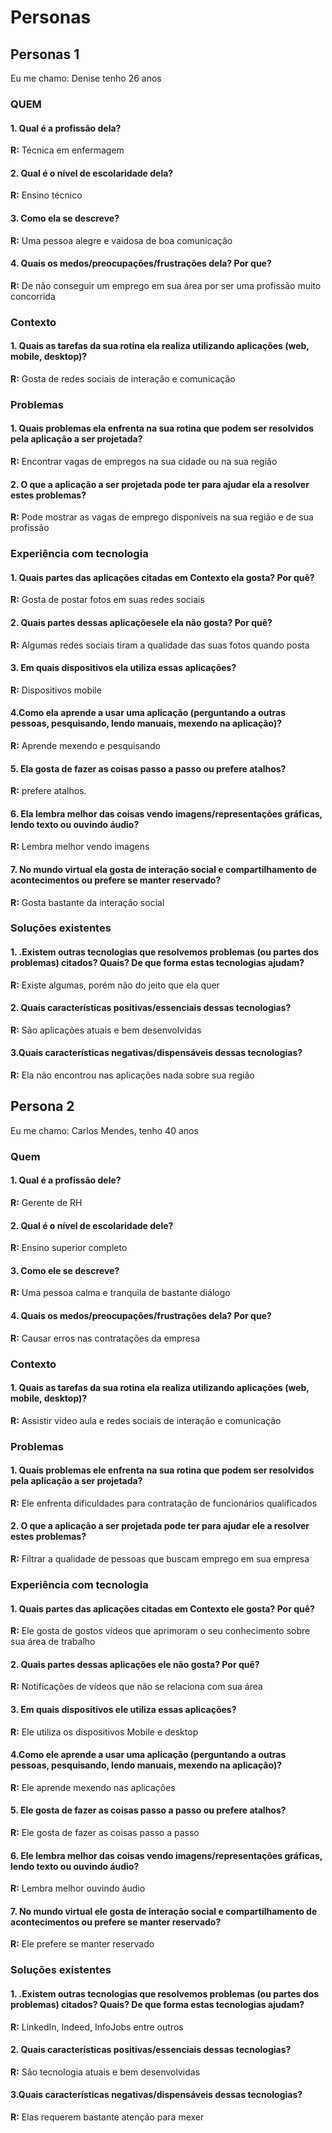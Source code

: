# Personas

## Personas 1
Eu me chamo: Denise tenho 26 anos
### QUEM
#### 1. Qual é a profissão dela?
**R:** Técnica em enfermagem
#### 2. Qual é o nível de escolaridade dela?
**R:** Ensino técnico 
#### 3. Como ela se descreve?
**R:** Uma pessoa alegre e vaidosa de boa comunicação 
#### 4. Quais os medos/preocupações/frustrações dela? Por que?
**R:** De não conseguir um emprego em sua área por ser uma profissão muito concorrida 

### Contexto 
#### 1. Quais as tarefas da sua rotina ela realiza utilizando aplicações (web, mobile, desktop)?
**R:** Gosta de redes sociais de interação e comunicação

### Problemas 
#### 1. Quais problemas ela enfrenta na sua rotina que podem ser resolvidos pela aplicação a ser projetada?
**R:** Encontrar vagas de empregos na sua cidade ou na sua região 
#### 2. O que a aplicação a ser projetada pode ter para ajudar ela a resolver estes problemas?
**R:** Pode mostrar as vagas de emprego disponíveis na sua região e de sua profissão 

### Experiência com tecnologia
#### 1. Quais partes das aplicações citadas em Contexto ela gosta? Por quê? 
**R:** Gosta de postar fotos em suas redes sociais
#### 2. Quais partes dessas aplicaçõesele ela não gosta? Por quê? 
**R:** Algumas redes sociais tiram a qualidade das suas fotos quando posta
#### 3. Em quais dispositivos ela utiliza essas aplicações?
**R:** Dispositivos mobile 
#### 4.Como ela aprende a usar uma aplicação (perguntando a outras pessoas, pesquisando, lendo manuais, mexendo na aplicação)?
**R:** Aprende mexendo e pesquisando 
#### 5. Ela gosta de fazer as coisas passo a passo ou prefere atalhos?
**R:** prefere atalhos.
#### 6. Ela lembra melhor das coisas vendo imagens/representações gráficas, lendo texto ou ouvindo áudio?
**R:** Lembra melhor vendo imagens 
#### 7. No mundo virtual ela gosta de interação social e compartilhamento de acontecimentos ou prefere se manter reservado?
**R:** Gosta bastante da interação social 

### Soluções existentes
#### 1. .Existem outras tecnologias que resolvemos problemas (ou partes dos problemas) citados? Quais? De que forma estas tecnologias ajudam?
**R:** Existe algumas, porém não do jeito que ela quer
#### 2. Quais características positivas/essenciais dessas tecnologias?
**R:** São aplicações atuais e bem desenvolvidas
#### 3.Quais características negativas/dispensáveis dessas tecnologias?
**R:** Ela não encontrou nas aplicações nada sobre sua região

## Persona 2
Eu me chamo: Carlos Mendes, tenho 40 anos 
### Quem
#### 1. Qual é a profissão dele?
**R:** Gerente de RH
#### 2. Qual é o nível de escolaridade dele?
**R:** Ensino superior completo
#### 3. Como ele se descreve?
**R:** Uma pessoa calma e tranquila de bastante diálogo
#### 4. Quais os medos/preocupações/frustrações dela? Por que?
**R:** Causar erros nas contratações da empresa 

### Contexto
#### 1. Quais as tarefas da sua rotina ela realiza utilizando aplicações (web, mobile, desktop)?
**R:** Assistir vídeo aula e redes sociais de interação e comunicação 

### Problemas
#### 1. Quais problemas ele enfrenta na sua rotina que podem ser resolvidos pela aplicação a ser projetada?
**R:** Ele enfrenta dificuldades para contratação de funcionários qualificados
#### 2. O que a aplicação a ser projetada pode ter para ajudar ele a resolver estes problemas?
**R:** Filtrar a qualidade de pessoas que buscam emprego em sua empresa 

### Experiência com tecnologia
#### 1. Quais partes das aplicações citadas em Contexto ele gosta? Por quê?  
**R:** Ele gosta de gostos vídeos que aprimoram o seu conhecimento sobre sua área de trabalho 
#### 2. Quais partes dessas aplicações ele não gosta? Por quê? 
**R:** Notificações de vídeos que não se relaciona com sua área
#### 3. Em quais dispositivos ele utiliza essas aplicações?
**R:** Ele utiliza os dispositivos Mobile e desktop 
#### 4.Como ele aprende a usar uma aplicação (perguntando a outras pessoas, pesquisando, lendo manuais, mexendo na aplicação)?
**R:** Ele aprende mexendo nas aplicações
#### 5. Ele gosta de fazer as coisas passo a passo ou prefere atalhos?
**R:** Ele gosta de fazer as coisas passo a passo 
#### 6. Ele lembra melhor das coisas vendo imagens/representações gráficas, lendo texto ou ouvindo áudio?
**R:** Lembra melhor ouvindo áudio
#### 7. No mundo virtual ele gosta de interação social e compartilhamento de acontecimentos ou prefere se manter reservado?
**R:** Ele prefere se manter reservado 

### Soluções existentes
#### 1. .Existem outras tecnologias que resolvemos problemas (ou partes dos problemas) citados? Quais? De que forma estas tecnologias ajudam?
**R:** LinkedIn, Indeed, InfoJobs entre outros
#### 2. Quais características positivas/essenciais dessas tecnologias?
**R:** São tecnologia atuais e bem desenvolvidas
#### 3.Quais características negativas/dispensáveis dessas tecnologias?
**R:** Elas requerem bastante atenção para mexer 

